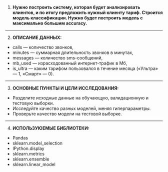 1. **Нужно построить систему, которая будет анализировать клиентов, и по итогу предложить нужный клиенту тариф. Строится модель классификации. Нужно будет построить модель с максимально большим accuracy.**
----------------------------------------
2. **ОПИСАНИЕ ДАННЫХ:** 
- сalls — количество звонков,
- minutes — суммарная длительность звонков в минутах,
- messages — количество sms-сообщений,
- mb_used — израсходованный интернет-трафик в Мб,
- is_ultra — каким тарифом пользовался в течение месяца («Ультра» — 1, «Смарт» — 0).
----------------------------------------
3. **ОСНОВНЫЕ ПУНКТЫ И ЦЕЛИ ИССЛЕДОВАНИЯ:**
- Разделите исходные данные на обучающую, валидационную и тестовую выборки.
- Исследуйте качество разных моделей, меняя гиперпараметры.
- Проверьте качество модели на тестовой выборке.
----------------------------------------
4. **ИСПОЛЬЗУЮЕМЫЕ БИБЛИОТЕКИ:**
- Pandas
- sklearn.model_selection 
- IPython.display
- sklearn.metrics
- sklearn.ensemble
- sklearn.linear_model

